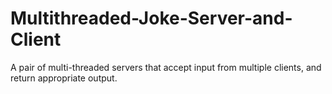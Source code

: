 # Multithreaded-Joke-Server-and-Client
 A pair of multi-threaded servers that accept input from multiple clients, and return appropriate output.
